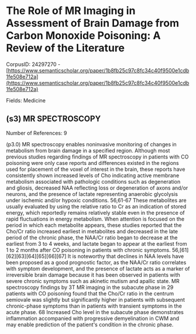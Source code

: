 # The Role of MR Imaging in Assessment of Brain Damage from Carbon Monoxide Poisoning: A Review of the Literature

CorpusID: 24297270 - [https://www.semanticscholar.org/paper/1b8fb25c97c8fc34c40f9500e1cdb1fe508e712a](https://www.semanticscholar.org/paper/1b8fb25c97c8fc34c40f9500e1cdb1fe508e712a)

Fields: Medicine

## (s3) MR SPECTROSCOPY
Number of References: 9

(p3.0) MR spectroscopy enables noninvasive monitoring of changes in metabolism from brain damage in a specified region. Although most previous studies regarding findings of MR spectroscopy in patients with CO poisoning were only case reports and differences existed in the regions used for placement of the voxel of interest in the brain, these reports have consistently shown increased levels of Cho indicating active membrane metabolism associated with pathologic conditions such as degeneration and gliosis, decreased NAA reflecting loss or degeneration of axons and/or neurons, and the presence of lactate representing anaerobic glycolysis under ischemic and/or hypoxic conditions. 56,61-67 These metabolites are usually evaluated by using the relative ratio to Cr as an indication of stored energy, which reportedly remains relatively stable even in the presence of rapid fluctuations in energy metabolism. When attention is focused on the period in which each metabolite appears, these studies reported that the Cho/Cr ratio increased earliest in metabolites and decreased in the late period of the chronic phase, the NAA/Cr ratio began to decrease at the earliest from 3 to 4 weeks, and lactate began to appear at the earliest from 1 to 2 months after CO poisoning in patients with chronic symptoms. 56,[61][62][63][64][65][66][67] It is noteworthy that declines in NAA levels have been proposed as a good prognostic factor, as the NAA/Cr ratio correlates with symptom development, and the presence of lactate acts as a marker of irreversible brain damage because it has been observed in patients with severe chronic symptoms such as akinetic mutism and apallic state. MR spectroscopy findings by 3T MR imaging in the subacute phase in 29 patients with CO poisoning found that the Cho/Cr ratio in the centrum semiovale was slightly but significantly higher in patients with subsequent chronic-phase symptoms than in patients with transient symptoms in the acute phase. 68 Increased Cho level in the subacute phase demonstrates inflammation accompanied with progressive demyelination in CWM and may enable prediction of the patient's condition in the chronic phase.
